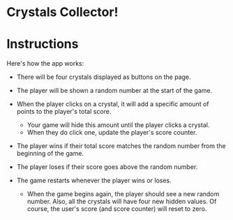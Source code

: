 # Crystals Collector!

# Instructions

Here's how the app works:

   * There will be four crystals displayed as buttons on the page.

   * The player will be shown a random number at the start of the game.

   *  When the player clicks on a crystal, it will add a specific amount of points to the player's total score.
   
        * Your game will hide this amount until the player clicks a crystal.
        * When they do click one, update the player's score counter.

   * The player wins if their total score matches the random number from the beginning of the game.

   * The player loses if their score goes above the random number.

   * The game restarts whenever the player wins or loses.
   
        * When the game begins again, the player should see a new random number. Also, all the crystals will have four new      hidden values. Of course, the user's score (and score counter) will reset to zero.
